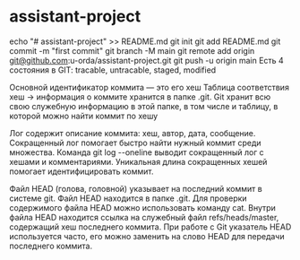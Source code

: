 # assistant-project

echo "# assistant-project" >> README.md
git init
git add README.md
git commit -m "first commit"
git branch -M main
git remote add origin git@github.com:u-orda/assistant-project.git
git push -u origin main
Есть 4 состояния в GIT: tracable, untracable, staged, modified
 
Основной идентификатор коммита — это его хеш
Таблица соответствия хеш → информация о коммите хранится в папке .git.
Git хранит всю свою служебную информацию в этой папке, в том числе и таблицу, в которой можно найти коммит по хешу

Лог содержит описание коммита: хеш, автор, дата, сообщение.
Сокращенный лог помогает быстро найти нужный коммит среди множества.
Команда git log --oneline выводит сокращенный лог с хешами и комментариями.
Уникальная длина сокращенных хешей помогает идентифицировать коммит.

Файл HEAD (голова, головной) указывает на последний коммит в системе git. Файл HEAD находится в папке .git.
Для проверки содержимого файла HEAD можно использовать команду cat.
Внутри файла HEAD находится ссылка на служебный файл refs/heads/master, содержащий хеш последнего коммита.
При работе с Git указатель HEAD используется часто, его можно заменить на слово HEAD для передачи последнего коммита.




